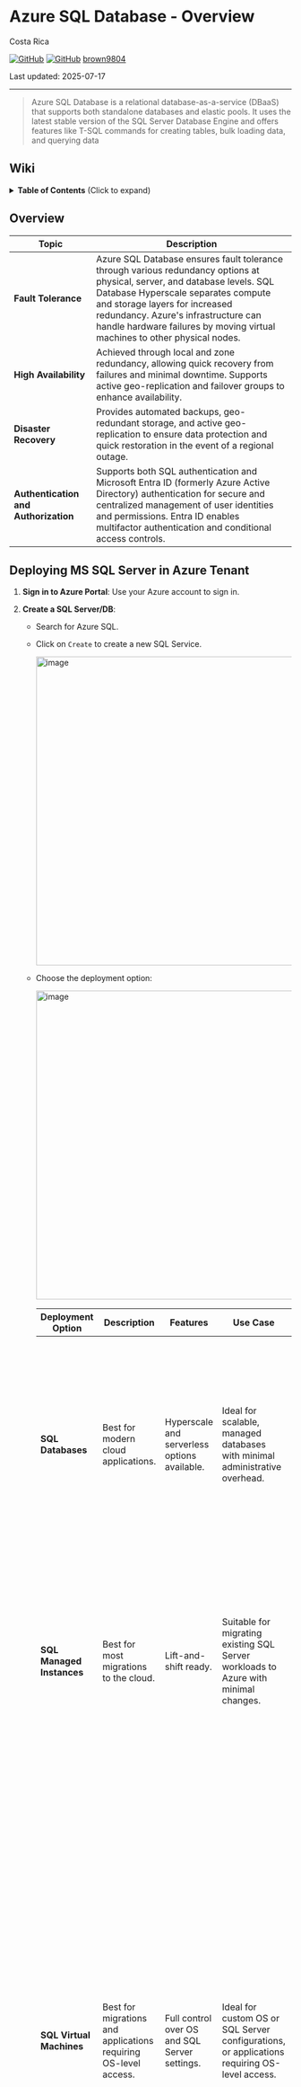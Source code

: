 # Azure SQL Database - Overview

Costa Rica

[![GitHub](https://badgen.net/badge/icon/github?icon=github&label)](https://github.com) 
[![GitHub](https://img.shields.io/badge/--181717?logo=github&logoColor=ffffff)](https://github.com/)
[brown9804](https://github.com/brown9804)

Last updated: 2025-07-17

----------

> Azure SQL Database is a relational database-as-a-service (DBaaS) that supports both standalone databases and elastic pools. It uses the latest stable version of the SQL Server Database Engine and offers features like T-SQL commands for creating tables, bulk loading data, and querying data

## Wiki 

<details>
<summary><b>Table of Contents</b> (Click to expand)</summary>

- [Azure SQL Database pricing](https://azure.microsoft.com/en-us/pricing/details/azure-sql-database/single/?msockid=38ec3806873362243e122ce086486339#pricing)
- [Azure princing calculator](https://azure.microsoft.com/en-gb/pricing/calculator/?msockid=38ec3806873362243e122ce086486339)
- [Azure SQL Database documentation](https://learn.microsoft.com/en-us/azure/azure-sql/database/?view=azuresql)
- [Deployment tutorial](https://learn.microsoft.com/en-us/azure/azure-sql/database/saas-multitenantdb-get-started-deploy?view=azuresql)
- [Tutorial: Design a relational database in Azure SQL Database](https://learn.microsoft.com/en-us/azure/azure-sql/database/design-first-database-tutorial?view=azuresql)
- [Microsoft Azure - Fault Tolerance Pitfalls and Resolutions in the Cloud](https://learn.microsoft.com/en-us/archive/msdn-magazine/2015/september/microsoft-azure-fault-tolerance-pitfalls-and-resolutions-in-the-cloud)
- [Availability through redundancy - Azure SQL Database](https://learn.microsoft.com/en-us/azure/azure-sql/database/high-availability-sla-local-zone-redundancy?view=azuresql)
- [Availability through local and zone redundancy - Azure SQL Managed Instance](https://learn.microsoft.com/en-us/azure/azure-sql/managed-instance/high-availability-sla-local-zone-redundancy?view=azuresql)
- [Disaster recovery guidance - Azure SQL Database](https://learn.microsoft.com/en-us/azure/azure-sql/database/disaster-recovery-guidance?view=azuresql)
- [Cloud business continuity - disaster recovery - Azure SQL Database](https://learn.microsoft.com/en-us/azure/azure-sql/database/business-continuity-high-availability-disaster-recover-hadr-overview?view=azuresql)
- [Authorize database access to SQL Database, SQL Managed Instance, and more](https://learn.microsoft.com/en-us/azure/azure-sql/database/logins-create-manage?view=azuresql)
- [Microsoft Entra authentication - Azure SQL Database & Azure SQL Managed Instance](https://learn.microsoft.com/en-us/azure/azure-sql/database/authentication-aad-overview?view=azuresql)
- [Azure SQL Database security overview](https://learn.microsoft.com/en-us/azure/azure-sql/database/security-overview?view=azuresql)
- [Azure SQL Database performance best practices](https://learn.microsoft.com/en-us/azure/azure-sql/database/performance-best-practices?view=azuresql)

</details>

## Overview

| Topic                        | Description                                                                                                                                                                                                 |
|------------------------------|-------------------------------------------------------------------------------------------------------------------------------------------------------------------------------------------------------------|
| **Fault Tolerance**          | Azure SQL Database ensures fault tolerance through various redundancy options at physical, server, and database levels. SQL Database Hyperscale separates compute and storage layers for increased redundancy. Azure's infrastructure can handle hardware failures by moving virtual machines to other physical nodes. |
| **High Availability**        | Achieved through local and zone redundancy, allowing quick recovery from failures and minimal downtime. Supports active geo-replication and failover groups to enhance availability.                                                              |
| **Disaster Recovery**        | Provides automated backups, geo-redundant storage, and active geo-replication to ensure data protection and quick restoration in the event of a regional outage.                                                                                   |
| **Authentication and Authorization** | Supports both SQL authentication and Microsoft Entra ID (formerly Azure Active Directory) authentication for secure and centralized management of user identities and permissions. Entra ID enables multifactor authentication and conditional access controls. |

## Deploying MS SQL Server in Azure Tenant

1. **Sign in to Azure Portal**: Use your Azure account to sign in.
2. **Create a SQL Server/DB**:
   - Search for Azure SQL.
   - Click on `Create` to create a new SQL Service.

       <img width="550" alt="image" src="https://github.com/user-attachments/assets/ec41ae87-b441-4791-8b2a-b48cf9de8723">

   - Choose the deployment option:
     
       <img width="550" alt="image" src="https://github.com/user-attachments/assets/631f176f-2724-4f71-9ab7-e7edebe03587">

      | Deployment Option          | Description                                                                 | Features                                      | Use Case                                                                                   | Resource Type          |
      |----------------------------|-----------------------------------------------------------------------------|-----------------------------------------------|--------------------------------------------------------------------------------------------|------------------------|
      | **SQL Databases**          | Best for modern cloud applications.                                         | Hyperscale and serverless options available.  | Ideal for scalable, managed databases with minimal administrative overhead.                | - **Single database**: Isolated database with dedicated resources. <br> - **Elastic pool**: Multiple databases sharing a set of resources for cost efficiency. <br> - **Database server**: A logical server to manage multiple databases. |
      | **SQL Managed Instances**  | Best for most migrations to the cloud.                                      | Lift-and-shift ready.                         | Suitable for migrating existing SQL Server workloads to Azure with minimal changes.        | - **Single instance**: A fully managed instance of SQL Server in the cloud. <br> - **Single instance - Azure Arc**: Extends Azure management and services to any infrastructure, enabling hybrid cloud scenarios. |
      | **SQL Virtual Machines**   | Best for migrations and applications requiring OS-level access.             | Full control over OS and SQL Server settings. | Ideal for custom OS or SQL Server configurations, or applications requiring OS-level access. | - SQL Server 2022 on Windows Server 2022 <br> - Free SQL Server License: SQL Server 2022 Developer on Windows Server 2022 <br> - SQL Server 2022 Enterprise on Windows Server 2022 <br> - SQL Server 2022 Standard on Windows Server 2022 <br> - SQL Server 2022 Web on Windows Server 2022 <br> - SQL Server 2022 on RHEL 8 <br> - Free SQL Server License: SQL Server 2022 Developer on Red Hat Enterprise Linux HA 8.6 <br> - SQL Server Enterprise HA Edition: Red Hat Enterprise Linux HA <br> - SQL Server Standard Edition: Red Hat Enterprise Linux HA |


       - If you don't have a SQL server in place, please create one.
          - Fill in the required details like server name, admin login, and password.
       
             <img width="550" alt="image" src="https://github.com/user-attachments/assets/ecf6b6aa-e1d9-4e38-82ae-8664d4002b69">
             
             | Topic                        | Description                                                                                                                                                                                                 |
             |------------------------------|-------------------------------------------------------------------------------------------------------------------------------------------------------------------------------------------------------------|
             | **Availability of Services** | Not all Azure services and features are available in every region. It's important to check the [Azure Products by Region page](https://azure.microsoft.com/en-us/explore/global-infrastructure/products-by-region/) to see which services are available in your desired region.                     |
             | **Redundancy Options**       | Azure SQL Database supports local and zonal redundancy options. Local redundancy provides resiliency within a datacenter, while zonal redundancy improves resiliency by protecting against outages of an availability zone within a region. |
             | **Compliance and Data Residency** | Different regions have specific compliance and data residency requirements. Azure regions are designed to meet these requirements, ensuring that your data stays within the specified geographic boundaries. |
             | **Virtual Network Rules**    | For SQL Database, virtual network rules must reference subnets hosted in the same geographic region as the database. Each server can have up to 128 ACL entries for any virtual network.                     |
             | **Authentication Methods**   | - **SQL Authentication**: Users connect using a username and password. <br/> - **Microsoft Entra Authentication**: Users authenticate using their Microsoft Entra ID credentials, which supports enhanced security features like multifactor authentication and conditional access policies. |
             | **Microsoft Entra Admin**    | The Microsoft Entra admin center is a unified portal for managing Microsoft Entra products, including identity and access management solutions. It provides tools for user and group management, device management, application management, security and compliance, and identity governance. This centralized interface helps streamline administrative tasks and enhances security. |

   - Choose the pricing tier and performance level that suits your needs.
       
      <img width="370" alt="image" src="https://github.com/user-attachments/assets/26488350-7622-494e-8980-262f78b663e3">

      | Topic                          | Description                                                                                                                                                                                                 |
      |--------------------------------|-------------------------------------------------------------------------------------------------------------------------------------------------------------------------------------------------------------|
      | **SQL Elastic Pool**           | SQL Elastic Pools are a cost-effective solution for managing and scaling multiple databases with varying and unpredictable usage demands. Databases in an elastic pool share a set number of resources on a single server, allowing for efficient resource utilization and cost savings. |
      | **Benefits of SQL Elastic Pool** | - **Cost Efficiency**: Aggregate resources in an elastic pool to leverage economies of scale. <br> - **Flexibility**: Databases within a pool can auto-scale within the limits of the pool. <br> - **Simplified Management**: Manage a group of databases as a single entity, reducing administrative overhead. |
      | **Workload Environment Differences** | - **Development**: Environment where developers write and test code. It's a sandbox for experimentation and initial testing. <br> - **Production**: Live environment where the final code is deployed for end-users. It must be stable and reliable. <br> **Key Differences from Azure Perspective**: <br> - **Development**: Typically uses lower-cost, lower-performance configurations. Suitable for testing and development purposes. <br> - **Production**: Uses higher-cost, higher-performance configurations. Optimized for reliability, performance, and security. |
      | **Backup Storage Redundancy**  | - **Locally Redundant Storage (LRS)**: Replicates data three times within a single physical location in the primary region. <br> - **Zone-Redundant Storage (ZRS)**: Replicates data synchronously across three Azure availability zones in the primary region. <br> - **Geo-Redundant Storage (GRS)**: Replicates data asynchronously to a secondary region, providing high durability across regions. |

      - Compute and Storage options:
   
         | Category              | Description                                                                                       | Options                                                                                     |
         |-----------------------|---------------------------------------------------------------------------------------------------|---------------------------------------------------------------------------------------------|
         | **Region**            | The geographic location where your Azure SQL Database will be hosted. Choosing the right region can impact performance, compliance, and cost. | Examples: East US, West US, North Europe, Southeast Asia, Australia East, etc.              |
         | **Type**              | The deployment type for your database. This determines how the database is managed and scaled.    | - **Single Database**: Isolated database with dedicated resources. <br> - **Elastic Pool**: Multiple databases sharing a set of resources. <br> - **Managed Instance**: Fully managed instance with near 100% compatibility with on-premises SQL Server. |
         | **Purchase Model**    | The pricing model for your database. This affects how you are billed for compute and storage resources. | - **vCore**: Flexible model allowing independent scaling of compute, memory, and storage. <br> - **DTU**: Bundled model combining compute, memory, and I/O resources into pre-configured units. |
         | **Service Tier**      | The performance and availability level for your database.                                         | - **General Purpose**: Balanced and scalable compute and storage options. <br> - **Business Critical**: High performance and high availability with built-in HA and replication. <br> - **Hyperscale**: Suitable for large databases with dynamic scaling needs. |
         | **Compute Tier**      | The allocation method for compute resources.                                                      | - **Provisioned**: Resources are allocated and billed based on provisioned capacity. <br> - **Serverless**: Automatically scales compute resources based on workload demand and pauses during inactivity. |
         | **Hardware Type**     | The type of hardware used for the database server.                                                | - **Standard-series (Gen 5)**: Intel-based processors suitable for general-purpose workloads. <br> - **Fsv2-series**: Optimized for compute-intensive workloads with high CPU-to-memory ratio. <br> - **DC-series**: Provides confidential computing capabilities with hardware-based security. |
         | **Instance**          | The number of virtual cores (vCores) allocated to your database. More vCores provide higher compute power. | Examples: 2 vCore, 4 vCore, 6 vCore, 8 vCore, etc.                                          |
         | **Disaster Recovery** | Options for high availability and disaster recovery. This determines how your data is replicated and protected. | - **Primary or Geo Replica**: Main instance or a secondary instance in a different region for disaster recovery. <br> - **Standby Replica**: A secondary instance that can take over in case the primary instance fails. |
      
2. **Configure Networking**:
   - Set up firewall rules to allow access to your SQL Server.
   - Choose the appropriate network settings based on your security requirements.

     <img width="550" alt="image" src="https://github.com/user-attachments/assets/aa53de28-eba1-4214-bb81-e6e1420a458d">

      | Area                   | Options                                                                                       |
      |------------------------|-----------------------------------------------------------------------------------------------|
      | **Connectivity Method** | - **No access**: No public endpoint or private endpoint is configured. <br> - **Public endpoint**: Allows connectivity through a public endpoint. <br> - **Private endpoint**: Allows connectivity through a private endpoint. |
      | **Connection Policy**  | - **Default**: Uses Redirect policy for all client connections originating inside of Azure (except Private Endpoint connections) and Proxy for all client connections originating outside Azure. <br> - **Proxy**: All connections are proxied via the Azure SQL Database gateway. <br> - **Redirect**: Clients establish connections directly to the node hosting the database. |
      | **Encrypted Connections** | - **Minimum TLS version**: Specifies the minimum version of Transport Layer Security (TLS) required for encrypted connections. <br> - **TLS 1.0**: The first version of TLS, now considered outdated and insecure. <br> - **TLS 1.1**: An improvement over TLS 1.0, but also considered outdated. <br> - **TLS 1.2**: A widely used version that provides strong security features. It is recommended for most applications. |

3. **Configure Security**:

   <img width="550" alt="image" src="https://github.com/user-attachments/assets/1e0d9519-fd0c-43cb-a825-ceaaf27731be">
   
   | Option                                      | Description                                                                                       | Use Case                                                                                       |
   |---------------------------------------------|---------------------------------------------------------------------------------------------------|-----------------------------------------------------------------------------------------------|
   | **Microsoft Defender for SQL**              | Protects data using a unified security package including vulnerability assessments and advanced threat protection. | Use this to enhance the security of your SQL databases by identifying and mitigating potential vulnerabilities and threats. |
   | **Ledger**                                  | Helps maintain the integrity of data by providing cryptographic proof that it has not been tampered with. | Use this to ensure data integrity and provide tamper-evidence for critical data.               |
   | **Server Identity**                         | Allows assigning managed identities to enable central access management between the database and other Azure resources. | Use this to manage access and permissions centrally, simplifying identity management and enhancing security. |
   | **Transparent Data Encryption Key Management** | Encrypts databases, backups, and logs at rest without requiring changes to applications. <br> - **Server-level key**: Managed at the server level, providing a single key for all databases on the server. <br> - **Database-level key**: Managed individually for each database, allowing for more granular control. | Use this to protect data at rest by encrypting it, ensuring that it remains secure even if the physical media is compromised. |
   | **Elastic Resource Enclaves**               | Provides a high level of industry-leading data protection by creating a separation between the database engine process memory and the operating system or hypervisor processes. | Use this to enhance data protection by isolating the database engine process from other processes, reducing the risk of data breaches. |


4. **Configure Additional Settings**:

   <img width="550" alt="image" src="https://github.com/user-attachments/assets/6539e0ba-053d-4b9e-8b24-9a3e0d9c6e10">

   | Section                | Description                                                                                       | Options                                                                                     |
   |------------------------|---------------------------------------------------------------------------------------------------|---------------------------------------------------------------------------------------------|
   | **Data Source**        | Options to use an existing database.                                                              | - **None**: No existing data source. <br> - **Backup**: Use a backup of an existing database. <br> - **Sample**: Use a sample database provided by Azure. |
   | **Database Collation** | Defines rules that sort and compare data. The default database collation is SQL_Latin1_General_CP1_CI_AS. | - **Enter a collation**: Manually specify a collation. <br> - **Find a collation**: Use a search function to find and select a collation. |
   | **Maintenance Window** | Specifies the preferred maintenance window for database updates and maintenance tasks. The default is "System default (5pm to 8am)". | - **System default**: 5pm to 8am. <br> - **Custom window**: Select a preferred time window from the drop-down list. |


7. **Deploy and Manage**:
   - Use tools like SQL Server Management Studio (SSMS) or Azure Data Studio to manage your databases.
   - Implement backup and disaster recovery strategies.
   - Monitor performance and set up alerts for any issues.

<!-- START BADGE -->
<div align="center">
  <img src="https://img.shields.io/badge/Total%20views-1443-limegreen" alt="Total views">
  <p>Refresh Date: 2025-09-05</p>
</div>
<!-- END BADGE -->
